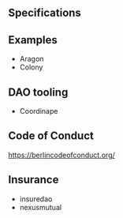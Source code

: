 ## Specifications



## Examples

* Aragon
* Colony

## DAO tooling
* Coordinape


## Code of Conduct
https://berlincodeofconduct.org/

## Insurance
* insuredao
* nexusmutual
